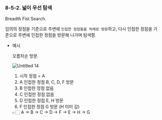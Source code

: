 ### 8-5-2. 넓이 우선 탐색



Breadth Fist Search.

임의의 정점을 기준으로 주변에 `인접한 정점들을 차례로 방문`하고, 다시 인접한 정점을 기준으로 주변에 인접한 정점을 방문해 나가며 탐색함.

- 예시
    
    오름차순 방문.
    
    ![Untitled 14](https://user-images.githubusercontent.com/80656733/152335532-5edca920-2185-407f-9f67-db0a99b5acc7.png)
    
    1. 시작 정점 = A
    2. A 인접한 정점 B, C, D, F 방문
    3. B 인접한 정점 없음
    4. C 인접한 정점 없음
    5. D 인접한 정점 E, H 방문
    6. F 인접한 정점 G 방문 (H 이미 감)
    
    <aside>
    👉🏻 A → B → C → D → F → E → H → G
    
    </aside>